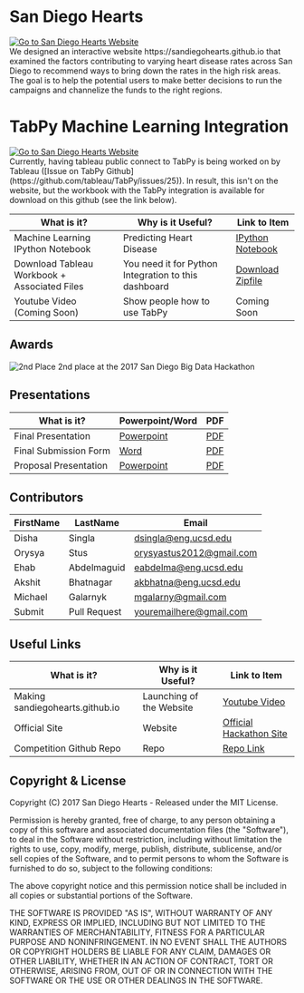 # San Diego Hearts
<a href="https://sandiegohearts.github.io/">
<img src="https://github.com/sandiegohearts/sandiegohearts.github.io/blob/master/Images/coronyHeartDiseaseRate.png" alt="Go to San Diego Hearts Website">
</a>
<br />
We designed an interactive website https://sandiegohearts.github.io that examined the factors contributing to varying heart disease rates across San Diego to 
recommend ways to bring down the rates in the high risk areas. The goal is to help the potential users to make better decisions to run the campaigns and channelize the funds to the right regions.
</br>

# TabPy Machine Learning Integration
<a href="https://github.com/sandiegohearts/sandiegohearts.github.io/tree/master/TabPy">
<img src="https://github.com/sandiegohearts/sandiegohearts.github.io/blob/master/TabPy/TabPy.PNG" alt="Go to San Diego Hearts Website">
</a>
</br>
Currently, having tableau public connect to TabPy is being worked on by Tableau ([Issue on TabPy Github](https://github.com/tableau/TabPy/issues/25)). In result, this isn't on the website, but the workbook with the TabPy integration is available for download on this github (see the link below). 

What is it? | Why is it Useful? | Link to Item
--- | --- | ---
Machine Learning IPython Notebook | Predicting Heart Disease |  [IPython Notebook](https://github.com/sandiegohearts/sandiegohearts.github.io/blob/master/TabPy/HD%20ML%20Example.ipynb "Machine Learning IPython Notebook")
Download Tableau Workbook + Associated Files | You need it for Python Integration to this dashboard |  [Download Zipfile](https://github.com/sandiegohearts/sandiegohearts.github.io/raw/master/TabPy/SanDiegoMapping_PythonIntegration.zip "Download Zipfile")
Youtube Video (Coming Soon) | Show people how to use TabPy | Coming Soon

## Awards
![2nd Place](https://github.com/sandiegohearts/sandiegohearts.github.io/blob/master/Images/group.png)
2nd place at the 2017 San Diego Big Data Hackathon </br>

## Presentations
What is it? | Powerpoint/Word | PDF
--- | --- | ---
Final Presentation | [Powerpoint](https://github.com/sandiegohearts/sandiegohearts.github.io/blob/master/San%20Diego%20Hearts_Final.pptx "Final Powerpoint Presentation") | [PDF](https://github.com/sandiegohearts/sandiegohearts.github.io/blob/master/San%20Diego%20Hearts_Final.pdf "Final Presentation")
Final Submission Form | [Word](https://github.com/sandiegohearts/sandiegohearts.github.io/blob/master/2017%20BIG%20DATA%20HACKATHON%20PROJECT%20FORM.docx) | [PDF](https://github.com/sandiegohearts/sandiegohearts.github.io/blob/master/2017%20BIG%20DATA%20HACKATHON%20PROJECT%20FORM.pdf)
Proposal Presentation | [Powerpoint](https://github.com/sandiegohearts/sandiegohearts.github.io/blob/master/Proposal/ProposalSlides.pptx) | [PDF](https://github.com/sandiegohearts/sandiegohearts.github.io/blob/master/Proposal/Proposal.pdf "Presentation")

## Contributors
FirstName | LastName | Email
--- | --- | ---
Disha  |  Singla |  <dsingla@eng.ucsd.edu>
Orysya  |  Stus | <orysyastus2012@gmail.com>
Ehab  |  Abdelmaguid | <eabdelma@eng.ucsd.edu>
Akshit  |  Bhatnagar | <akbhatna@eng.ucsd.edu>
Michael  |  Galarnyk | <mgalarny@gmail.com>
Submit  |  Pull Request | <youremailhere@gmail.com>

## Useful Links
What is it? | Why is it Useful? | Link to Item
--- | --- | ---
Making sandiegohearts.github.io | Launching of the Website |  [Youtube Video](https://www.youtube.com/watch?v=OHsVCP7NEbc "Making github.io site")
Official Site | Website |  [Official Hackathon Site](http://bigdataforsandiego.github.io/ "Official Site")
Competition Github Repo | Repo |  [Repo Link](https://github.com/BigDataForSanDiego "Click to go to Repo")

## Copyright & License

Copyright (C) 2017 San Diego Hearts - Released under the MIT License.

Permission is hereby granted, free of charge, to any person obtaining a copy of this software and associated documentation files (the "Software"), to deal in the Software without restriction, including without limitation the rights to use, copy, modify, merge, publish, distribute, sublicense, and/or sell copies of the Software, and to permit persons to whom the Software is furnished to do so, subject to the following conditions:

The above copyright notice and this permission notice shall be included in all copies or substantial portions of the Software.

THE SOFTWARE IS PROVIDED "AS IS", WITHOUT WARRANTY OF ANY KIND, EXPRESS OR IMPLIED, INCLUDING BUT NOT LIMITED TO THE WARRANTIES OF MERCHANTABILITY, FITNESS FOR A PARTICULAR PURPOSE AND NONINFRINGEMENT. IN NO EVENT SHALL THE AUTHORS OR COPYRIGHT HOLDERS BE LIABLE FOR ANY CLAIM, DAMAGES OR OTHER LIABILITY, WHETHER IN AN ACTION OF CONTRACT, TORT OR OTHERWISE, ARISING FROM, OUT OF OR IN CONNECTION WITH THE SOFTWARE OR THE USE OR OTHER DEALINGS IN THE SOFTWARE.
